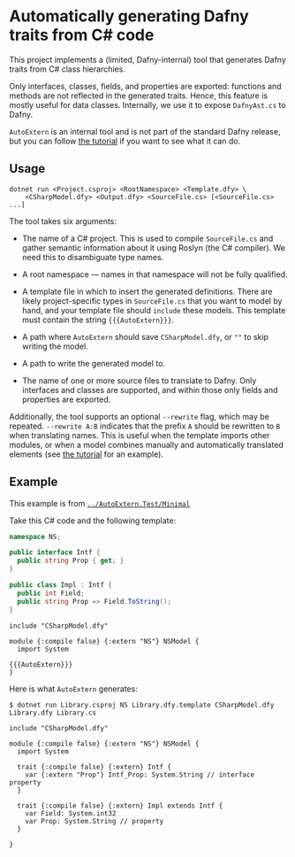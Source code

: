 # Automatically generating Dafny traits from C# code

This project implements a (limited, Dafny-internal) tool that generates Dafny
traits from C# class hierarchies.

Only interfaces, classes, fields, and properties are exported: functions and
methods are not reflected in the generated traits.  Hence, this feature is
mostly useful for data classes.  Internally, we use it to expose `DafnyAst.cs`
to Dafny.

`AutoExtern` is an internal tool and is not part of the standard Dafny release,
but you can follow [the tutorial](../AutoExtern.Test/Tutorial/README.md) if you
want to see what it can do.

## Usage

```
dotnet run <Project.csproj> <RootNamespace> <Template.dfy> \
    <CSharpModel.dfy> <Output.dfy> <SourceFile.cs> [<SourceFile.cs> ...]
```

The tool takes six arguments:

- The name of a C# project.  This is used to compile `SourceFile.cs` and gather
  semantic information about it using Roslyn (the C# compiler).  We need this to
  disambiguate type names.

- A root namespace — names in that namespace will not be fully qualified.

- A template file in which to insert the generated definitions.  There are
  likely project-specific types in `SourceFile.cs` that you want to model by
  hand, and your template file should `include` these models.  This template
  must contain the string `{{{AutoExtern}}}`.

- A path where `AutoExtern` should save `CSharpModel.dfy`, or `""` to skip
  writing the model.

- A path to write the generated model to.

- The name of one or more source files to translate to Dafny.  Only interfaces
  and classes are supported, and within those only fields and properties are
  exported.

Additionally, the tool supports an optional `--rewrite` flag, which may be
repeated. `--rewrite A:B` indicates that the prefix `A` should be rewritten to
`B` when translating names. This is useful when the template imports other
modules, or when a model combines manually and automatically translated elements
(see [the tutorial](../AutoExtern.Test/Tutorial/README.md) for an example).

## Example

This example is from [`../AutoExtern.Test/Minimal`](../AutoExtern.Test/Minimal/)

Take this C# code and the following template:

```csharp
namespace NS;

public interface Intf {
  public string Prop { get; }
}

public class Impl : Intf {
  public int Field;
  public string Prop => Field.ToString();
}
```

```dafny
include "CSharpModel.dfy"

module {:compile false} {:extern "NS"} NSModel {
  import System

{{{AutoExtern}}}
}
```

Here is what `AutoExtern` generates:

```
$ dotnet run Library.csproj NS Library.dfy.template CSharpModel.dfy Library.dfy Library.cs
```

```dafny
include "CSharpModel.dfy"

module {:compile false} {:extern "NS"} NSModel {
  import System

  trait {:compile false} {:extern} Intf {
    var {:extern "Prop"} Intf_Prop: System.String // interface property
  }

  trait {:compile false} {:extern} Impl extends Intf {
    var Field: System.int32
    var Prop: System.String // property
  }

}
```
